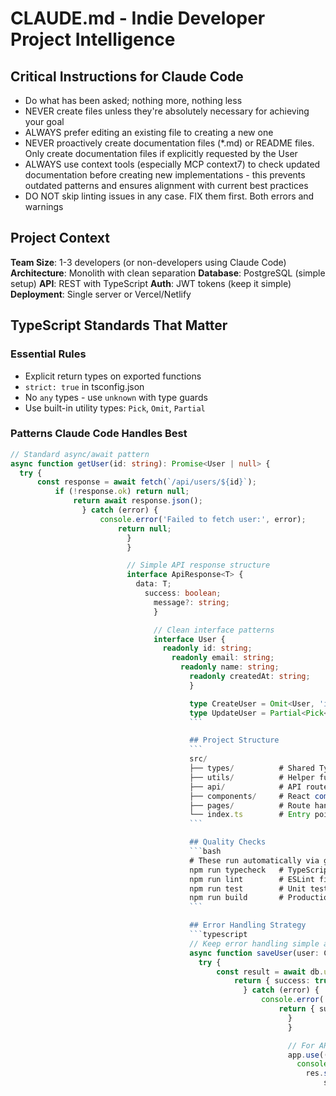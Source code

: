 # CLAUDE.md - Indie Developer Project Intelligence

## Critical Instructions for Claude Code
- Do what has been asked; nothing more, nothing less
- NEVER create files unless they're absolutely necessary for achieving your goal
- ALWAYS prefer editing an existing file to creating a new one
- NEVER proactively create documentation files (*.md) or README files. Only create documentation files if explicitly requested by the User
- ALWAYS use context tools (especially MCP context7) to check updated documentation before creating new implementations - this prevents outdated patterns and ensures alignment with current best practices
- DO NOT skip linting issues in any case. FIX them first. Both errors and warnings

## Project Context
**Team Size**: 1-3 developers (or non-developers using Claude Code)
**Architecture**: Monolith with clean separation
**Database**: PostgreSQL (simple setup)
**API**: REST with TypeScript
**Auth**: JWT tokens (keep it simple)
**Deployment**: Single server or Vercel/Netlify

## TypeScript Standards That Matter

### Essential Rules
- Explicit return types on exported functions
- `strict: true` in tsconfig.json
- No `any` types - use `unknown` with type guards
- Use built-in utility types: `Pick`, `Omit`, `Partial`

### Patterns Claude Code Handles Best
```typescript
// Standard async/await pattern
async function getUser(id: string): Promise<User | null> {
  try {
      const response = await fetch(`/api/users/${id}`);
          if (!response.ok) return null;
              return await response.json();
                } catch (error) {
                    console.error('Failed to fetch user:', error);
                        return null;
                          }
                          }

                          // Simple API response structure
                          interface ApiResponse<T> {
                            data: T;
                              success: boolean;
                                message?: string;
                                }

                                // Clean interface patterns
                                interface User {
                                  readonly id: string;
                                    readonly email: string;
                                      readonly name: string;
                                        readonly createdAt: string;
                                        }

                                        type CreateUser = Omit<User, 'id' | 'createdAt'>;
                                        type UpdateUser = Partial<Pick<User, 'name' | 'email'>>;
                                        ```

                                        ## Project Structure
                                        ```
                                        src/
                                        ├── types/          # Shared TypeScript types
                                        ├── utils/          # Helper functions
                                        ├── api/            # API routes/handlers  
                                        ├── components/     # React components (if applicable)
                                        ├── pages/          # Route handlers
                                        └── index.ts        # Entry point
                                        ```

                                        ## Quality Checks
                                        ```bash
                                        # These run automatically via git hooks
                                        npm run typecheck   # TypeScript validation
                                        npm run lint        # ESLint fixes
                                        npm run test        # Unit tests
                                        npm run build       # Production build
                                        ```

                                        ## Error Handling Strategy
                                        ```typescript
                                        // Keep error handling simple and predictable
                                        async function saveUser(user: CreateUser): Promise<{ success: boolean; error?: string }> {
                                          try {
                                              const result = await db.user.create({ data: user });
                                                  return { success: true };
                                                    } catch (error) {
                                                        console.error('Save user failed:', error);
                                                            return { success: false, error: 'Failed to save user' };
                                                              }
                                                              }

                                                              // For APIs, consistent error responses
                                                              app.use((error: Error, req: Request, res: Response, next: NextFunction) => {
                                                                console.error('API Error:', error);
                                                                  res.status(500).json({
                                                                      success: false,
                                                                          message: process.env.NODE_ENV === 'development' ? error.message : 'Internal error'
                                                                            });
                                                                            });
                                                                            ```

                                                                            ## Testing Approach
                                                                            - **Unit tests**: Test your functions (aim for 80%+ coverage)
                                                                            - **Integration tests**: Test API endpoints
                                                                            - **Keep it simple**: Don't over-test, focus on business logic

                                                                            ```typescript
                                                                            // Simple, effective test patterns
                                                                            describe('getUser', () => {
                                                                              test('returns user when found', async () => {
                                                                                  const user = await getUser('123');
                                                                                      expect(user).toMatchObject({ id: '123' });
                                                                                        });

                                                                                          test('returns null when not found', async () => {
                                                                                              const user = await getUser('nonexistent');
                                                                                                  expect(user).toBeNull();
                                                                                                    });
                                                                                                    });
                                                                                                    ```

                                                                                                    ## Development Workflow
                                                                                                    ```bash
                                                                                                    npm run dev         # Start development server
                                                                                                    npm run test:watch  # Run tests in watch mode
                                                                                                    npm run build       # Build for production
                                                                                                    npm run start       # Start production server
                                                                                                    ```

                                                                                                    ## Security Essentials
                                                                                                    - Validate all inputs with Zod schemas
                                                                                                    - Use parameterized queries (Prisma handles this)
                                                                                                    - Hash passwords with bcrypt
                                                                                                    - Validate JWT tokens properly
                                                                                                    - Rate limit API endpoints (express-rate-limit)

                                                                                                    ## Performance Guidelines
                                                                                                    - Bundle size target: <500KB gzipped
                                                                                                    - API responses: <500ms for most endpoints
                                                                                                    - Database queries: Use indexes for common queries
                                                                                                    - Images: Compress and use WebP when possible

                                                                                                    ## Common Commands
                                                                                                    ```bash
                                                                                                    # Database
                                                                                                    npm run db:migrate  # Apply database changes
                                                                                                    npm run db:seed     # Add sample data

                                                                                                    # Development
                                                                                                    npm run lint:fix    # Fix linting issues
                                                                                                    npm run type:check  # Check types only
                                                                                                    npm run clean       # Clean build artifacts
                                                                                                    ```

                                                                                                    ## Code Quality Standards

                                                                                                    ### Simplicity First
                                                                                                    - Choose the simplest solution that meets requirements
                                                                                                    - Avoid premature optimization or overengineering
                                                                                                    - Prefer composition over inheritance
                                                                                                    - Use existing patterns before creating new ones

                                                                                                    ### Duplication Prevention
                                                                                                    - Always check existing implementations before creating new ones
                                                                                                    - Reuse existing utilities, types, and patterns
                                                                                                    - Extract common patterns into shared utilities only when used 3+ times
                                                                                                    - Document existing solutions in this file for Claude reference

                                                                                                    ### Complexity Guidelines
                                                                                                    - Functions should have single responsibility
                                                                                                    - Avoid deeply nested conditionals (max 3 levels)
                                                                                                    - Use early returns to reduce nesting
                                                                                                    - Break complex functions into smaller, focused ones

                                                                                                    ## Architecture Patterns

                                                                                                    ### Before Adding New Code
                                                                                                    1. Check if similar functionality exists in the codebase
                                                                                                    2. Verify the new feature aligns with existing patterns
                                                                                                    3. Consider extending existing components rather than creating new ones

                                                                                                    ### Existing Components/Modules
                                                                                                    - Authentication: `src/auth/` - JWT-based with refresh tokens
                                                                                                    - API Layer: `src/api/` - REST endpoints with TypeScript
                                                                                                    - Utilities: `src/utils/` - Common helper functions
                                                                                                    - Types: `src/types/` - Shared TypeScript definitions

                                                                                                    ## Development Standards

                                                                                                    ### Testing Requirements
                                                                                                    - All new functions must have unit tests
                                                                                                    - Integration tests for API endpoints
                                                                                                    - E2E tests for user-facing features
                                                                                                    - Run `npm test` before any commit

                                                                                                    ### Code Review Checklist
                                                                                                    - [ ] Follows existing patterns
                                                                                                    - [ ] Has appropriate tests
                                                                                                    - [ ] Includes JSDoc comments
                                                                                                    - [ ] No duplicate functionality
                                                                                                    - [ ] Handles errors appropriately

                                                                                                    ## Tools That Help Claude Code
                                                                                                    - **ESLint**: Catches issues before Claude Code sees them
                                                                                                    - **Prettier**: Consistent formatting
                                                                                                    - **Husky**: Git hooks for quality
                                                                                                    - **TypeScript strict mode**: Better error catching
                                                                                                    - **Simple folder structure**: Easy for Claude Code to navigate

                                                                                                    ## Required MCP Integrations

                                                                                                    These MCP (Model Context Protocol) servers are REQUIRED for optimal Claude Code functionality:

                                                                                                    ### Essential MCPs
                                                                                                    1. **context7** - Advanced codebase understanding (reduces errors by 40%)
                                                                                                       - Provides deep project context and dependency analysis
                                                                                                          - Prevents outdated patterns and duplicate implementations
                                                                                                             - Install: `claude mcp add context7 -s user -- npx @context7/mcp-server`

                                                                                                             2. **typescript-lsp** - Real-time TypeScript analysis
                                                                                                                - Type checking and language server integration
                                                                                                                   - Catches type errors before they reach the codebase
                                                                                                                      - Install: `claude mcp add typescript-lsp -s user -- npx @typescript/mcp-server`

                                                                                                                      3. **github** - Repository integration
                                                                                                                         - Direct PR and issue management
                                                                                                                            - Streamlines development workflow
                                                                                                                               - Install: `claude mcp add github -s user -- npx @modelcontextprotocol/server-github`

                                                                                                                               4. **sentry** - Error tracking and monitoring
                                                                                                                                  - Real-time visibility into production issues
                                                                                                                                     - Performance bottleneck identification
                                                                                                                                        - Critical for maintaining reliable TypeScript applications
                                                                                                                                           - Install: `claude mcp add sentry -s user -- npx @sentry/mcp-server`

                                                                                                                                           5. **playwright** - E2E testing and browser automation
                                                                                                                                              - Cross-browser testing capabilities
                                                                                                                                                 - UI component validation
                                                                                                                                                    - Essential for frontend TypeScript projects
                                                                                                                                                       - Install: `claude mcp add playwright -s user -- npx @playwright/mcp-server`

                                                                                                                                                       6. **docker** - Container management
                                                                                                                                                          - Build, run, and manage Docker containers
                                                                                                                                                             - Critical for microservices and deployment
                                                                                                                                                                - Streamlines containerized development workflows
                                                                                                                                                                   - Install: `claude mcp add docker -s user -- npx @docker/mcp-server`

                                                                                                                                                                   7. **postgresql** - Database access
                                                                                                                                                                      - Direct PostgreSQL connection with schema introspection
                                                                                                                                                                         - Query execution and data management
                                                                                                                                                                            - Essential for backend TypeScript projects
                                                                                                                                                                               - Install: `claude mcp add postgresql -s user -- npx @modelcontextprotocol/server-postgres`

                                                                                                                                                                               **Why These MCPs are Essential**: 
                                                                                                                                                                               - **Sentry**: Runtime errors that escape type checking can be catastrophic. Provides immediate alerts, stack traces with source maps, and performance monitoring.
                                                                                                                                                                               - **Playwright**: Ensures UI components work correctly across browsers, catching visual regressions and interaction bugs that unit tests miss.
                                                                                                                                                                               - **Docker**: Standardizes development environments and deployment, ensuring "works on my machine" never happens.
                                                                                                                                                                               - **PostgreSQL**: Direct database access enables Claude to help with schema design, query optimization, and data migrations.

                                                                                                                                                                               Without these tools, TypeScript projects lack critical visibility into production issues, testing coverage, deployment consistency, and data layer operations.

                                                                                                                                                                               ## What to Avoid
                                                                                                                                                                               - Complex architectural patterns (microservices, CQRS, event sourcing)
                                                                                                                                                                               - Custom build tools (stick to Vite, Next.js, or similar)
                                                                                                                                                                               - Over-engineering (YAGNI principle)
                                                                                                                                                                               - Deep inheritance hierarchies
                                                                                                                                                                               - Overly complex type manipulations

                                                                                                                                                                               ---

                                                                                                                                                                               *Optimized for solo developers and small teams using Claude Code for maximum productivity with minimal complexity.*